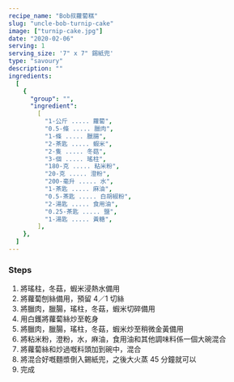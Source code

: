 ```yaml
---
recipe_name: "Bob叔蘿蔔糕"
slug: "uncle-bob-turnip-cake"
image: ["turnip-cake.jpg"]
date: "2020-02-06"
serving: 1
serving_size: '7" x 7" 錫紙兜'
type: "savoury"
description: ""
ingredients:
  [
    {
      "group": "",
      "ingredient":
        [
          "1-公斤 ..... 蘿蔔",
          "0.5-條 ..... 臘肉",
          "1-條 ..... 臘腸",
          "2-茶匙 ..... 蝦米",
          "2-隻 ..... 冬菇",
          "3-個 ..... 瑤柱",
          "180-克 ..... 粘米粉",
          "20-克 ..... 澄粉",
          "200-毫升 ..... 水",
          "1-茶匙 ..... 麻油",
          "0.5-茶匙 ..... 白胡椒粉",
          "2-湯匙 ..... 食用油",
          "0.25-茶匙 ..... 鹽",
          "1-湯匙 ..... 黃糖",
        ],
    },
  ]
---
```


### Steps

1. 將瑤柱，冬菇，蝦米浸熱水備用
1. 將蘿蔔刨絲備用，預留 4／1 切絲
1. 將臘肉，臘腸，瑤柱，冬菇，蝦米切碎備用
1. 用白鑊將蘿蔔絲炒至乾身
1. 將臘肉，臘腸，瑤柱，冬菇，蝦米炒至稍微金黃備用
1. 將粘米粉，澄粉，水，麻油，食用油和其他調味料係一個大碗混合
1. 將蘿蔔絲和炒過嘅料頭加到碗中，混合
1. 將混合好嘅麵漿倒入錫紙兜，之後大火蒸 45 分鐘就可以
1. 完成
